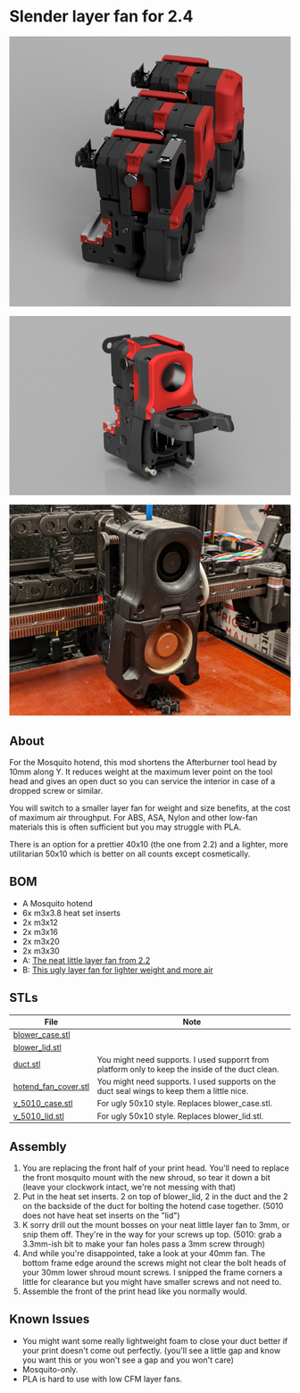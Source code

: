 # Slender layer fan for 2.4
![render](./images/render.png)

![opened](./images/render_open.png)

![on-printer image](./images/printer.png)


## About
For the Mosquito hotend, this mod shortens the Afterburner tool head by 10mm along Y.  It reduces weight at the maximum lever point on the tool head and gives an open duct so you can service the interior in case of a dropped screw or similar.

You will switch to a smaller layer fan for weight and size benefits, at the cost of maximum air throughput.  For ABS, ASA, Nylon and other low-fan materials this is often sufficient but you may struggle with PLA.

There is an option for a prettier 40x10 (the one from 2.2) and a lighter, more utilitarian 50x10 which is better on all counts except cosmetically.


## BOM
* A Mosquito hotend
* 6x m3x3.8 heat set inserts
* 2x m3x12
* 2x m3x16
* 2x m3x20
* 2x m3x30
* A:  [The neat little layer fan from 2.2](https://www.digikey.com/product-detail/en/delta-electronics/BFB0412HHA-A117/603-1840-ND/5022816)
* B:  [This ugly layer fan for lighter weight and more air](https://www.mouser.com/ProductDetail/delta-electronics/bfb0512hha-c/?qs=%2FW4LtXOBxKsNX4OvZns1uw%3D%3D)


## STLs
File | Note
---- | ----
[blower_case.stl](./blower_case.stl) |
[blower_lid.stl](./blower_lid.stl) | 
[duct.stl](./duct.stl) | You might need supports.  I used supporrt from platform only to keep the inside of the duct clean.
[hotend_fan_cover.stl](./hotend_fan_cover.stl) | You might need supports.  I used supports on the duct seal wings to keep them a little nice.
[v_5010_case.stl](./v_5010_case.stl) | For ugly 50x10 style.  Replaces blower_case.stl.
[v_5010_lid.stl](./v_5010_lid.stl) | For ugly 50x10 style.  Replaces blower_lid.stl.


## Assembly
1. You are replacing the front half of your print head.  You'll need to replace the front mosquito mount with the new shroud, so tear it down a bit (leave your clockwork intact, we're not messing with that)
2. Put in the heat set inserts.  2 on top of blower_lid, 2 in the duct and the 2 on the backside of the duct for bolting the hotend case together. (5010 does not have heat set inserts on the "lid")
3. K sorry drill out the mount bosses on your neat little layer fan to 3mm, or snip them off.  They're in the way for your screws up top.  (5010:  grab a 3.3mm-ish bit to make your fan holes pass a 3mm screw through)
4. And while you're disappointed, take a look at your 40mm fan.  The bottom frame edge around the screws might not clear the bolt heads of your 30mm lower shroud mount screws.  I snipped the frame corners a little for clearance but you might have smaller screws and not need to.
5. Assemble the front of the print head like you normally would.


## Known Issues
* You might want some really lightweight foam to close your duct better if your print doesn't come out perfectly. (you'll see a little gap and know you want this or you won't see a gap and you won't care)
* Mosquito-only.
* PLA is hard to use with low CFM layer fans.

